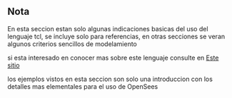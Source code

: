 ## Nota 

En esta seccion estan solo algunas indicaciones basicas del uso del lenguaje tcl, se incluye solo para referencias, en otras secciones se veran algunos criterios sencillos de modelamiento

si esta interesado en conocer mas sobre este lenguaje consulte en  [Este sitio]( https://wiki.tcl-lang.org )

los ejemplos vistos en esta seccion son solo una introduccion con los detalles mas elementales para el uso de OpenSees
